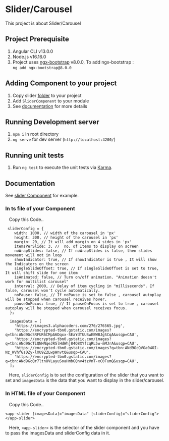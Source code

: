 # Slider/Carousel

This project is about Slider/Carousel

## Project Prerequisite

1. Angular CLI v13.0.0
2. Node.js v16.16.0
3. Project uses [ngx-bootstrap](https://www.npmjs.com/package/ngx-bootstrap) v8.0.0, To add ngx-bootstrap : <br /> `ng add ngx-bootstrap@8.0.0`

## Adding Component to your project

1. Copy slider [folder](https://github.com/Deep1218/reusable/tree/slider/src/app) to your project
2. Add `SliderComponent` to your module
3. See [documentation](https://github.com/Deep1218/reusable/tree/slider#documentation) for more details

## Running Development server

1. `npm i` in root directory
2. `ng serve` for dev server (`http://localhost:4200/`)

## Running unit tests

1. Run `ng test` to execute the unit tests via [Karma](https://karma-runner.github.io).

## Documentation

See [slider Component](https://github.com/Deep1218/reusable/blob/slider/src/app/slider) for example.

### In ts file of your Component

&nbsp;&nbsp; Copy this Code..

```
 sliderConfig = {
    width: 1000, // width of the carousel in 'px'
    height: 300, // height of the carousel in 'px'
    margin: 20, // It will add margin on 4 sides in 'px'
    itemsPerSlide: 3, //  no. of Items to display on screen
    noWrapSlides: false, // If noWrapSlides is false, then slides movement will not in loop
    showIndicator: true, // If showIndicator is true , It will show the Indicators on the screen
    singleSlideOffset: true, // If singleSlideOffset is set to true, It will shift slide for one item
    isAnimated: false, // Turn on/off animation. "Animation doesn't work for multilist carousel"
    interval: 2000, // Delay of item cycling in "milliseconds". If false, carousel won't cycle automatically.
    noPause: false, // If noPause is set to false , carousel autoplay will be stopped when carousel receives hover.
    pauseOnFocus: true, // If pauseOnFocus is set to true , carousel autoplay will be stopped when carousel receives focus.
  };

  imagesData = [
    'https://images3.alphacoders.com/276/276565.jpg',
    'https://encrypted-tbn0.gstatic.com/images?q=tbn:ANd9GcSRFUR6CMpA6Dqxx-SEaYdTUUSwEBWBJgSCqA&usqp=CAU',
    'https://encrypted-tbn0.gstatic.com/images?q=tbn:ANd9GcTiQNHNqeJRSlHdWhj84Q8XYfcqRL5w-mMJrA&usqp=CAU',
    'https://encrypted-tbn0.gstatic.com/images?q=tbn:ANd9GcQVGa04OI-Nz_WVhfGsDZy-lXU9Z2LwpWnvtQ&usqp=CAU',
    'https://encrypted-tbn0.gstatic.com/images?q=tbn:ANd9GcQr7ltn8VLayuSoaHmbGQnv4tzVnT-xC0FumQ&usqp=CAU',
  ];
```

&nbsp;&nbsp; Here, `sliderConfig` is to set the configuration of the slider that you want to set and `imagesData` is the data that you want to display in the slider/carousel.

### In HTML file of your Component

&nbsp;&nbsp; Copy this Code..

```
<app-slider [imagesData]="imagesData" [sliderConfig]="sliderConfig"></app-slider>

```

&nbsp;&nbsp; Here, `<app-slider>` is the selector of the slider component and you have to pass the imagesData and sliderConfig data in it.
